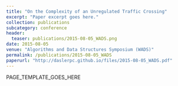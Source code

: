 ```yaml
---
title: "On the Complexity of an Unregulated Traffic Crossing"
excerpt: "Paper excerpt goes here."
collection: publications
subcategory: conference
header: 
  teaser: publications/2015-08-05_WADS.png
date: 2015-08-05
venue: "Algorithms and Data Structures Symposium (WADS)"
permalink: /publications/2015-08-05_WADS
paperurl: "http://daslerpc.github.io/files/2015-08-05_WADS.pdf"
---
```


PAGE_TEMPLATE_GOES_HERE
